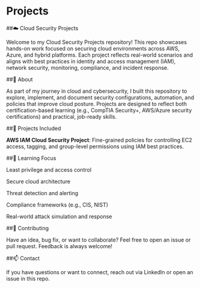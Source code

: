 # Projects
##☁️ Cloud Security Projects

Welcome to my Cloud Security Projects repository! This repo showcases hands-on work focused on securing cloud environments across AWS, Azure, and hybrid platforms. Each project reflects real-world scenarios and aligns with best practices in identity and access management (IAM), network security, monitoring, compliance, and incident response.

##🔐 About

As part of my journey in cloud and cybersecurity, I built this repository to explore, implement, and document security configurations, automation, and policies that improve cloud posture. Projects are designed to reflect both certification-based learning (e.g., CompTIA Security+, AWS/Azure security certifications) and practical, job-ready skills.

##🧰 Projects Included

**AWS IAM Cloud Security Project**: Fine-grained policies for controlling EC2 access, tagging, and group-level permissions using IAM best practices.

##🧠 Learning Focus

Least privilege and access control

Secure cloud architecture

Threat detection and alerting

Compliance frameworks (e.g., CIS, NIST)

Real-world attack simulation and response

##🙌 Contributing

Have an idea, bug fix, or want to collaborate? Feel free to open an issue or pull request. Feedback is always welcome!

##📫 Contact

If you have questions or want to connect, reach out via LinkedIn or open an issue in this repo.
